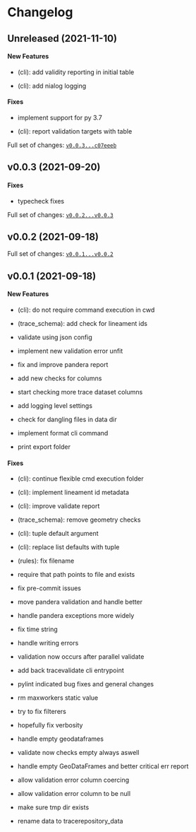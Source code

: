 # Changelog

## Unreleased (2021-11-10)

#### New Features

-   (cli): add validity reporting in initial table

-   (cli): add nialog logging

#### Fixes

-   implement support for py 3.7

-   (cli): report validation targets with table

Full set of changes:
[`v0.0.3...c07eeeb`](https://github.com/nialov/tracerepo/compare/v0.0.3...c07eeeb)

## v0.0.3 (2021-09-20)

#### Fixes

-   typecheck fixes

Full set of changes:
[`v0.0.2...v0.0.3`](https://github.com/nialov/tracerepo/compare/v0.0.2...v0.0.3)

## v0.0.2 (2021-09-18)

Full set of changes:
[`v0.0.1...v0.0.2`](https://github.com/nialov/tracerepo/compare/v0.0.1...v0.0.2)

## v0.0.1 (2021-09-18)

#### New Features

-   (cli): do not require command execution in cwd

-   (trace_schema): add check for lineament ids

-   validate using json config

-   implement new validation error unfit

-   fix and improve pandera report

-   add new checks for columns

-   start checking more trace dataset columns

-   add logging level settings

-   check for dangling files in data dir

-   implement format cli command

-   print export folder

#### Fixes

-   (cli): continue flexible cmd execution folder

-   (cli): implement lineament id metadata

-   (cli): improve validate report

-   (trace_schema): remove geometry checks

-   (cli): tuple default argument

-   (cli): replace list defaults with tuple

-   (rules): fix filename

-   require that path points to file and exists

-   fix pre-commit issues

-   move pandera validation and handle better

-   handle pandera exceptions more widely

-   fix time string

-   handle writing errors

-   validation now occurs after parallel validate

-   add back tracevalidate cli entrypoint

-   pylint indicated bug fixes and general changes

-   rm maxworkers static value

-   try to fix filterers

-   hopefully fix verbosity

-   handle empty geodataframes

-   validate now checks empty always aswell

-   handle empty GeoDataFrames and better critical err report

-   allow validation error column coercing

-   allow validation error column to be null

-   make sure tmp dir exists

-   rename data to tracerepository_data

